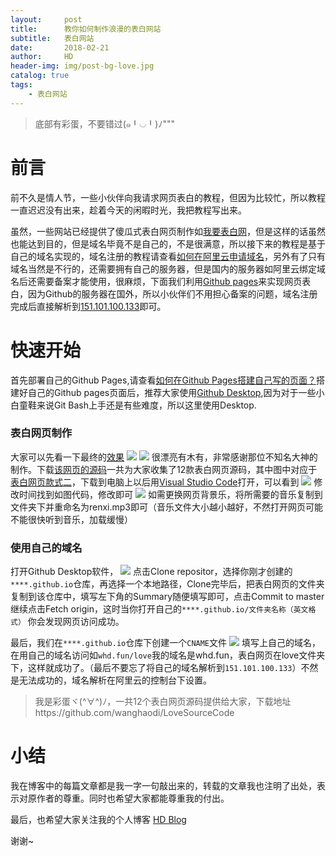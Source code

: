 ```yaml
---
layout:     post
title:      教你如何制作浪漫的表白网站
subtitle:   表白网站
date:       2018-02-21
author:     HD
header-img: img/post-bg-love.jpg
catalog: true
tags:
    - 表白网站
---
```



>底部有彩蛋，不要错过(๑╹◡╹)ﾉ"""

# 前言
前不久是情人节，一些小伙伴向我请求网页表白的教程，但因为比较忙，所以教程一直迟迟没有出来，趁着今天的闲暇时光，我把教程写出来。

虽然，一些网站已经提供了傻瓜式表白网页制作如[我要表白网][1]，但是这样的话虽然也能达到目的，但是域名毕竟不是自己的，不是很满意，所以接下来的教程是基于自己的域名实现的，域名注册的教程请查看[如何在阿里云申请域名][2]，另外有了只有域名当然是不行的，还需要拥有自己的服务器，但是国内的服务器如阿里云绑定域名后还需要备案才能使用，很麻烦，下面我们利用[Github pages][3]来实现网页表白，因为Github的服务器在国外，所以小伙伴们不用担心备案的问题，域名注册完成后直接解析到[151.101.100.133][4]即可。

# 快速开始

首先部署自己的Github Pages,请查看[如何在Github Pages搭建自己写的页面？][5]搭建好自己的Github pages页面后，推荐大家使用[Github Desktop][6],因为对于一些小白童鞋来说Git Bash上手还是有些难度，所以这里使用Desktop.

### 表白网页制作

大家可以先看一下最终的[效果][7]
![][8]
![][9]
很漂亮有木有，非常感谢那位不知名大神的制作。下载[该网页的源码][10]一共为大家收集了12款表白网页源码，其中图中对应于[表白网页款式二][11]，下载到电脑上以后用[Visual Studio Code][12]打开，可以看到
![][13]
修改时间找到如图代码，修改即可
![][14]
如需更换网页背景乐，将所需要的音乐复制到文件夹下并重命名为renxi.mp3即可（音乐文件大小越小越好，不然打开网页可能不能很快听到音乐，加载缓慢）

### 使用自己的域名

打开Github Desktop软件，
![][15]
点击Clone repositor，选择你刚才创建的`****.github.io`仓库，再选择一个本地路径，Clone完毕后，把表白网页的文件夹复制到该仓库中，填写左下角的Summary随便填写即可，点击Commit to master 继续点击Fetch origin，这时当你打开自己的`****.github.io/文件夹名称（英文格式）`
你会发现网页访问成功。

最后，我们在`****.github.io`仓库下创建一个`CNAME`文件
![][16]
填写上自己的域名，在用自己的域名访问如`whd.fun/love`我的域名是whd.fun，表白网页在love文件夹下，这样就成功了。（最后不要忘了将自己的域名解析到`151.101.100.133`）不然是无法成功的，域名解析在阿里云的控制台下设置。

> 我是彩蛋ヾ(^∀^)ﾉ，一共12个表白网页源码提供给大家，下载地址https://github.com/wanghaodi/LoveSourceCode


# 小结

我在博客中的每篇文章都是我一字一句敲出来的，转载的文章我也注明了出处，表示对原作者的尊重。同时也希望大家都能尊重我的付出。

最后，也希望大家关注我的个人博客 [HD Blog][17]

谢谢~


  [1]: http://www.51bbw.cn/
  [2]: https://jingyan.baidu.com/article/39810a239b14f5b636fda622.html
  [3]: https://pages.github.com/36fda622.html
  [4]: http://151.101.100.133
  [5]: https://www.cnblogs.com/lijiayi/p/githubpages.html
  [6]: https://desktop.github.com/
  [7]: https://whdi.top/love
  [8]: http://ww1.sinaimg.cn/large/6712cbb1ly1foo8xav9zuj221q180dgh.jpg
  [9]: http://ww1.sinaimg.cn/large/6712cbb1ly1foo8yu6hljj221q180e81.jpg
  [10]: https://github.com/wanghaodi/LoveSourceCode
  [11]: https://github.com/wanghaodi/LoveSourceCode/tree/master/%E8%A1%A8%E7%99%BD%E7%BD%91%E9%A1%B5%E6%AC%BE%E5%BC%8F%E4%BA%8C%E6%BA%90%E7%A0%81
  [12]: https://code.visualstudio.com/
  [13]: http://ww1.sinaimg.cn/large/6712cbb1ly1foo9fshb0ij21se0uggsg.jpg
  [14]: http://ww1.sinaimg.cn/large/6712cbb1ly1foo9gnbv99j21dt0o0q5r.jpg
  [15]: http://ww1.sinaimg.cn/large/6712cbb1ly1foo9qa64ixj21480rq0x2.jpg
  [16]: http://ww1.sinaimg.cn/large/6712cbb1ly1foo9z8d5boj239m0sqwm9.jpg
  [17]: https://whdi.top
